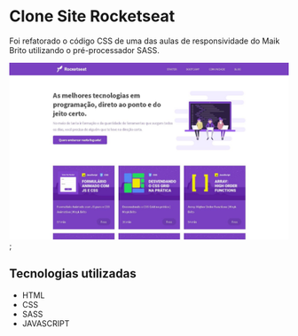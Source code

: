 # Clone Site Rocketseat

Foi refatorado o código CSS de uma das aulas de responsividade do Maik Brito utilizando o pré-processador SASS. 

![Imagem do Projeto](./Clone-Rocketseat/images/projeto.JPG);

## Tecnologias utilizadas 

- HTML
- CSS
- SASS
- JAVASCRIPT
